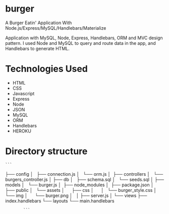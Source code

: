 # burger

A Burger Eatin' Application With Node.js/Express/MySQL/Handlebars/Materialize


Application with MySQL, Node, Express, Handlebars, ORM and MVC design pattern. I used Node and MySQL to query and route data in the app, and Handlebars to generate HTML.


# Technologies Used

- HTML
- CSS
- Javascript
- Express
- Node
- JSON
- MySQL
- ORM
- Handlebars
- HEROKU


# Directory structure
	
	
	
	```

├── config
│   ├── connection.js
│   └── orm.js
│ 
├── controllers
│   └── burgers_controller.js
│
├── db
│   ├── schema.sql
│   └── seeds.sql
│
├── models
│   └── burger.js
│ 
├── node_modules
│ 
├── package.json
│
├── public
│   └── assets
│       ├── css
│       │   └── burger_style.css
│       └── img
│           └── burger.png
│   
│
├── server.js
│
└── views
    ├── index.handlebars
    └── layouts
        └── main.handlebars
        
        	```
